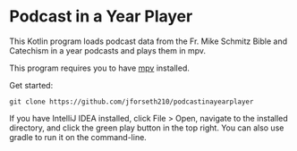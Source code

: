 # Podcast in a Year Player
This Kotlin program loads podcast data from the Fr. Mike Schmitz Bible and Catechism in a year podcasts and plays them in mpv. 

This program requires you to have [mpv](https://mpv.io/installation)  installed.

Get started: 
```
git clone https://github.com/jforseth210/podcastinayearplayer
```

If you have IntelliJ IDEA installed, click File > Open, navigate to the installed directory, and click the green play button in the top right. 
You can also use gradle to run it on the command-line.
